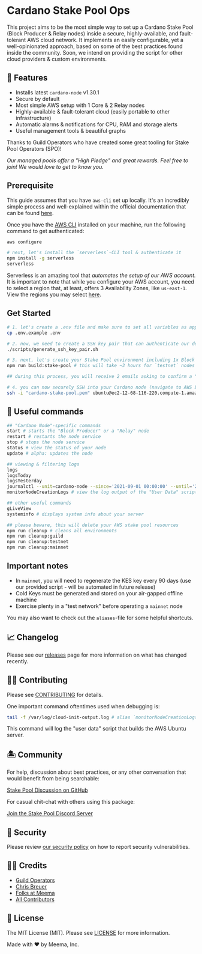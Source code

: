 # Cardano Stake Pool Ops

This project aims to be the most simple way to set up a Cardano Stake Pool (Block Producer & Relay nodes) inside a secure, highly-available, and fault-tolerant AWS cloud network. It implements an easily configurable, yet a well-opinionated approach, based on some of the best practices found inside the community. Soon, we intend on providing the script for other cloud providers & custom environments.

## 🐋 Features

- Installs latest `cardano-node` v1.30.1
- Secure by default
- Most simple AWS setup with 1 Core & 2 Relay nodes
- Highly-available & fault-tolerant cloud (easily portable to other infrastructure)
- Automatic alarms & notifications for CPU, RAM and storage alerts
- Useful management tools & beautiful graphs

Thanks to Guild Operators who have created some great tooling for Stake Pool Operators (SPO)!

_Our managed pools offer a "High Pledge" and great rewards. Feel free to join! We would love to get to know you._

## Prerequisite

This guide assumes that you have `aws-cli` set up locally. It's an incredibly simple process and well-explained within the official documentation that can be found [here](https://docs.aws.amazon.com/cli/latest/userguide/install-cliv2.html).

Once you have the [AWS CLI](https://docs.aws.amazon.com/cli/latest/userguide/install-cliv2.html) installed on your machine, run the following command to get authenticated:

```bash
aws configure

# next, let's install the `serverless`-CLI tool & authenticate it
npm install -g serverless
serverless
```

Serverless is an amazing tool that _automates the setup of our AWS account._ It is important to note that while you configure your AWS account, you need to select a region that, at least, offers 3 Availability Zones, like `us-east-1`. View the regions you may select [here](./AWS_AZ_ZONES.md).

## Get Started

```bash
# 1. let's create a .env file and make sure to set all variables as appropriate
cp .env.example .env

# 2. now, we need to create a SSH key pair that can authenticate our device securely with AWS
./scripts/generate_ssh_key_pair.sh

# 3. next, let's create your Stake Pool environment including 1x Block Producer node & 2x Relay nodes
npm run build:stake-pool # this will take ~3 hours for `testnet` nodes & ~8 hours for `mainnet` nodes

## during this process, you will receive 2 emails asking to confirm a "subscription" which is required in order for you to receive "system alerts"

# 4. you can now securely SSH into your Cardano node (navigate to AWS EC2 to figure out the host and use the port defined in .env)
ssh -i "cardano-stake-pool.pem" ubuntu@ec2-12-68-116-220.compute-1.amazonaws.com -p 22
```

## 🐙 Useful commands

```bash
## "Cardano Node"-specific commands
start # starts the "Block Producer" or a "Relay" node
restart # restarts the node service
stop # stops the node service
status # view the status of your node
update # alpha: updates the node

## viewing & filtering logs
logs
logsToday
logsYesterday
journalctl --unit=cardano-node --since='2021-09-01 00:00:00' --until='2021-09-30 12:00:00'
monitorNodeCreationLogs # view the log output of the "User Data" script (mostly the `build_node.sh` log output)

## other useful commands
gLiveView
systeminfo # displays system info about your server

## please beware, this will delete your AWS stake pool resources
npm run cleanup # cleans all environments
npm run cleanup:guild
npm run cleanup:testnet
npm run cleanup:mainnet
```

## Important notes

- In `mainnet`, you will need to regenerate the KES key every 90 days (use our provided script - will be automated in future release)
- Cold Keys must be generated and stored on your air-gapped offline machine
- Exercise plenty in a "test network" before operating a `mainnet` node

You may also want to check out the `aliases`-file for some helpful shortcuts.

## 📈 Changelog

Please see our [releases](https://github.com/meemalabs/cardano-stake-pool-aws/releases) page for more information on what has changed recently.

## 💪🏼 Contributing

Please see [CONTRIBUTING](.github/CONTRIBUTING.md) for details.

One important command oftentimes used when debugging is:

```bash
tail -f /var/log/cloud-init-output.log # alias `monitorNodeCreationLogs`
```

This command will log the "user data" script that builds the AWS Ubuntu server.

## 🏝 Community

For help, discussion about best practices, or any other conversation that would benefit from being searchable:

[Stake Pool Discussion on GitHub](https://github.com/meemalabs/cardano-stake-pool-aws/discussions)

For casual chit-chat with others using this package:

[Join the Stake Pool Discord Server](https://discord.meema.io)

## 🚨 Security

Please review [our security policy](https://github.com/meemalabs/cardano-stake-pool-aws/security/policy) on how to report security vulnerabilities.

## 🙏🏼 Credits

- [Guild Operators](https://github.com/cardano-community/guild-operators/)
- [Chris Breuer](https://github.com/Chris1904)
- [Folks at Meema](https://github.com/meemalabs)
- [All Contributors](../../contributors)

## 📄 License

The MIT License (MIT). Please see [LICENSE](LICENSE.md) for more information.

Made with ❤️ by Meema, Inc.
